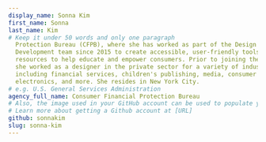 ```yaml
---
display_name: Sonna Kim
first_name: Sonna
last_name: Kim
# Keep it under 50 words and only one paragraph
  Protection Bureau (CFPB), where she has worked as part of the Design and
  Development team since 2015 to create accessible, user-friendly tools and
  resources to help educate and empower consumers. Prior to joining the CFPB,
  she worked as a designer in the private sector for a variety of industries,
  including financial services, children's publishing, media, consumer
  electronics, and more. She resides in New York City.
# e.g. U.S. General Services Administration
agency_full_name: Consumer Financial Protection Bureau
# Also, the image used in your GitHub account can be used to populate your digital.gov profile photo.
# Learn more about getting a Github account at [URL]
github: sonnakim
slug: sonna-kim
---
```

